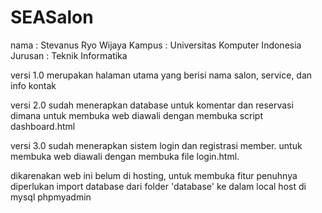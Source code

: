 # SEASalon

nama : Stevanus Ryo Wijaya
Kampus : Universitas Komputer Indonesia
Jurusan : Teknik Informatika

versi 1.0 merupakan halaman utama yang berisi nama salon, service, dan info kontak

versi 2.0 sudah menerapkan database untuk komentar dan reservasi dimana untuk membuka web
diawali dengan membuka script dashboard.html

versi 3.0 sudah menerapkan sistem login dan registrasi member. untuk membuka web diawali
dengan membuka file login.html.

dikarenakan web ini belum di hosting, untuk membuka fitur penuhnya diperlukan import database
dari folder 'database' ke dalam local host di mysql phpmyadmin
